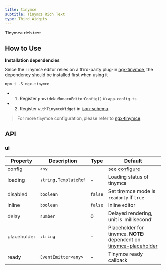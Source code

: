 ```yaml
---
title: tinymce
subtitle: Tinymce Rich Text
type: Third Widgets
---
```


Tinymce rich text.

## How to Use

**Installation dependencies**  

Since the Tinymce editor relies on a third-party plug-in [ngx-tinymce](https://github.com/cipchk/ngx-tinymce), the dependency should be installed first when using it

`npm i -S ngx-tinymce`

- 1. Register `provideNuMonacoEditorConfig()` in `app.config.ts`
- 2. Register `withTinymceWidget` in [json-schema](https://github.com/hbyunzai/ng-yunzai/blob/master/src/app/shared/json-schema/index.ts#L9).

> For more tinymce configuration, please refer to [ngx-tinymce](https://github.com/cipchk/ngx-tinymce).

## API

### ui 

| Property | Description | Type | Default |
|----------|-------------|------|---------|
| config | `any` |  | see [configure](https://www.tinymce.com/docs/configure/integration-and-setup/) |
| loading | `string,TemplateRef` | - | Loading status of tinymce |
| disabled | `boolean` | `false` | Set tinymce mode is `readonly` if `true` |
| inline | `boolean` | `false` | Inline editor |
| delay | `number` | 0 | Delayed rendering, unit is 'millisecond' |
| placeholder | `string` | - | Placeholder for tinymce, **NOTE:** dependent on [tinymce-placeholder](https://github.com/mohan/tinymce-placeholder) |
| ready | `EventEmitter<any>` | - | Tinymce ready callback |
